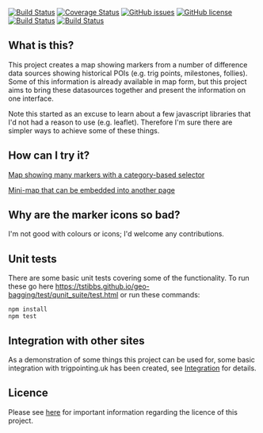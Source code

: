 [![Build Status](https://travis-ci.org/tstibbs/geo-bagging.svg?branch=master)](https://travis-ci.org/tstibbs/geo-bagging)
[![Coverage Status](https://coveralls.io/repos/github/tstibbs/geo-bagging/badge.svg?branch=master)](https://coveralls.io/github/tstibbs/geo-bagging?branch=master)
[![GitHub issues](https://img.shields.io/github/issues/tstibbs/geo-bagging.svg)](https://github.com/tstibbs/geo-bagging/issues)
[![GitHub license](https://img.shields.io/badge/license-Apache%202-blue.svg)](https://raw.githubusercontent.com/tstibbs/geo-bagging/master/LICENSE)
[![Build Status](https://saucelabs.com/buildstatus/tstibbs)](https://saucelabs.com/u/tstibbs)
[![Build Status](https://saucelabs.com/browser-matrix/tstibbs.svg)](https://saucelabs.com/u/tstibbs)

## What is this?
This project creates a map showing markers from a number of difference data sources showing historical POIs (e.g. trig points, milestones, follies). Some of this information is already available in map form, but this project aims to bring these datasources together and present the information on one interface. 

Note this started as an excuse to learn about a few javascript libraries that I'd not had a reason to use (e.g. leaflet). Therefore I'm sure there are simpler ways to achieve some of these things.

## How can I try it?
[Map showing many markers with a category-based selector](https://tstibbs.github.io/geo-bagging/examples/index.html?datasources=milestones,hills)

[Mini-map that can be embedded into another page](https://tstibbs.github.io/geo-bagging/examples/mini.html)

## Why are the marker icons so bad?
I'm not good with colours or icons; I'd welcome any contributions.

## Unit tests
There are some basic unit tests covering some of the functionality. To run these go here https://tstibbs.github.io/geo-bagging/test/qunit_suite/test.html or run these commands:
```
npm install
npm test
```

## Integration with other sites
As a demonstration of some things this project can be used for, some basic integration with trigpointing.uk has been created, see [Integration](integration/trigpointing.md) for details.

## Licence
Please see [here](Licences.md) for important information regarding the licence of this project.
